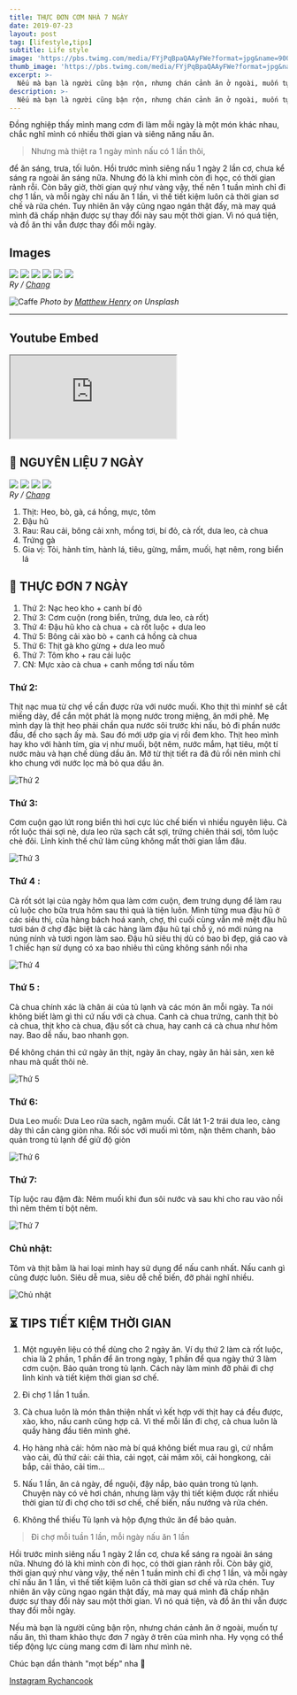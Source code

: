 ```yaml
---
title: THỰC ĐƠN CƠM NHÀ 7 NGÀY
date: 2019-07-23
layout: post
tag: [lifestyle,tips]
subtitle: Life style
image: 'https://pbs.twimg.com/media/FYjPqBpaQAAyFWe?format=jpg&name=900x900'
thumb_image: 'https://pbs.twimg.com/media/FYjPqBpaQAAyFWe?format=jpg&name=900x900'
excerpt: >-
  Nếu mà bạn là người cũng bận rộn, nhưng chán cảnh ăn ở ngoài, muốn tự nấu ăn, thì tham khảo thực đơn 7 ngày ở trên của mình nha. Hy vọng có thể tiếp động lực cùng mang cơm đi làm như mình nè.
description: >-
  Nếu mà bạn là người cũng bận rộn, nhưng chán cảnh ăn ở ngoài, muốn tự nấu ăn, thì tham khảo thực đơn 7 ngày ở trên của mình nha. Hy vọng có thể tiếp động lực cùng mang cơm đi làm như mình nè.
---
```


Đồng nghiệp thấy mình mang cơm đi làm mỗi ngày là một món khác nhau, chắc nghĩ mình có nhiều thời gian và siêng năng nấu ăn.

> Nhưng mà thiệt ra 1 ngày mình nấu có 1 lần thôi,

để ăn sáng, trưa, tối luôn. Hồi trước mình siêng nấu 1 ngày 2 lần cơ, chưa kể sáng ra ngoài ăn sáng nữa. Nhưng đó là khi mình còn đi học, có thời gian rảnh rỗi. Còn bây giờ, thời gian quý như vàng vậy, thế nên 1 tuần mình chỉ đi chợ 1 lần, và mỗi ngày chỉ nấu ăn 1 lần, vì thế tiết kiệm luôn cả thời gian sơ chế và rửa chén. Tuy nhiên ăn vậy cũng ngao ngán thật đấy, mà may quá mình đã chấp nhận được sự thay đổi này sau một thời gian. Vì nó quá tiện, và đồ ăn thi vẫn được thay đổi mỗi ngày.

## Images

<div class="gallery-box">
  <div class="gallery">
    <img src="https://images.unsplash.com/photo-1658777396008-4cca34f818c9?ixlib=rb-1.2.1&ixid=MnwxMjA3fDB8MHxwaG90by1wYWdlfHx8fGVufDB8fHx8&auto=format&fit=crop&w=987&q=80">
    <img src="https://images.unsplash.com/photo-1658777396008-4cca34f818c9?ixlib=rb-1.2.1&ixid=MnwxMjA3fDB8MHxwaG90by1wYWdlfHx8fGVufDB8fHx8&auto=format&fit=crop&w=987&q=80">
    <img src="https://images.unsplash.com/photo-1658777396008-4cca34f818c9?ixlib=rb-1.2.1&ixid=MnwxMjA3fDB8MHxwaG90by1wYWdlfHx8fGVufDB8fHx8&auto=format&fit=crop&w=987&q=80">
    <img src="https://images.unsplash.com/photo-1658777396008-4cca34f818c9?ixlib=rb-1.2.1&ixid=MnwxMjA3fDB8MHxwaG90by1wYWdlfHx8fGVufDB8fHx8&auto=format&fit=crop&w=987&q=80">
    <img src="https://images.unsplash.com/photo-1658777396008-4cca34f818c9?ixlib=rb-1.2.1&ixid=MnwxMjA3fDB8MHxwaG90by1wYWdlfHx8fGVufDB8fHx8&auto=format&fit=crop&w=987&q=80">
    <img src="https://images.unsplash.com/photo-1658777396008-4cca34f818c9?ixlib=rb-1.2.1&ixid=MnwxMjA3fDB8MHxwaG90by1wYWdlfHx8fGVufDB8fHx8&auto=format&fit=crop&w=987&q=80">
  </div>
  <em>Ry / <a href="https://unsplash.com/" target="_blank">Chang</a></em>
</div>

![Caffe]({{site.baseurl}}/images/16.jpg)
*Photo by [Matthew Henry](https://unsplash.com/photos/T-G9PVLOfOY) on Unsplash*

***

## Youtube Embed

<p><iframe src="https://www.youtube.com/watch?v=_nXwrx4Qyz8" frameborder="10" allowfullscreen></iframe></p>


## 🥬 NGUYÊN LIỆU 7 NGÀY  

<div class="gallery-box">
  <div class="gallery">
    <img src="https://images.unsplash.com/photo-1658777396008-4cca34f818c9?ixlib=rb-1.2.1&ixid=MnwxMjA3fDB8MHxwaG90by1wYWdlfHx8fGVufDB8fHx8&auto=format&fit=crop&w=987&q=80">
    <img src="https://images.unsplash.com/photo-1658777396008-4cca34f818c9?ixlib=rb-1.2.1&ixid=MnwxMjA3fDB8MHxwaG90by1wYWdlfHx8fGVufDB8fHx8&auto=format&fit=crop&w=987&q=80">
    <img src="https://images.unsplash.com/photo-1658777396008-4cca34f818c9?ixlib=rb-1.2.1&ixid=MnwxMjA3fDB8MHxwaG90by1wYWdlfHx8fGVufDB8fHx8&auto=format&fit=crop&w=987&q=80">
    <img src="https://images.unsplash.com/photo-1658777396008-4cca34f818c9?ixlib=rb-1.2.1&ixid=MnwxMjA3fDB8MHxwaG90by1wYWdlfHx8fGVufDB8fHx8&auto=format&fit=crop&w=987&q=80">
  </div>
  <em>Ry / <a href="https://unsplash.com/" target="_blank">Chang</a></em>
</div>


1. Thịt: Heo, bò, gà, cá hồng, mực, tôm 
2. Đậu hũ 
3. Rau: Rau cải, bông cải xnh, mồng tơi, bí đỏ, cà rốt, dưa leo, cà chua
4. Trứng gà
5. Gia vị: Tỏi, hành tím, hành lá, tiêu, gừng, mắm, muối, hạt nêm, rong biển lá

## 🥙 THỰC ĐƠN 7 NGÀY

1. Thứ 2: Nạc heo kho + canh bí đỏ 
2. Thứ 3: Cơm cuộn (rong biển, trứng, dưa leo, cà rốt)
3. Thứ 4: Đậu hũ kho cà chua + cà rốt luộc + dưa leo
4. Thứ 5: Bông cải xào bò + canh cá hồng cà chua
5. Thứ 6: Thịt gà kho gừng + dưa leo muố
6. Thứ 7: Tôm kho + rau cải luộc
7. CN: Mực xào cà chua + canh mồng tơi nấu tôm


### Thứ 2:

Thịt nạc mua từ chợ về cần được rửa với nước muối. Kho thịt thì minhf sẽ cắt miếng dày, để cắn một phát là  mọng nước trong miệng, ăn mới phê. 
Mẹ mình dạy là thịt heo phải chần qua nước sôi trước khi nấu, bỏ đi phần nước đầu, để cho sạch ấy mà. Sau đó mới ướp gia vị rồi đem kho.
Thịt heo mình hay kho với hành tím, gia vị như muối, bột nêm, nước mắm, hạt tiêu, một tí nước màu và hạn chế dùng dầu ăn. Mỡ từ thịt tiết ra đã đủ rồi nên mình chỉ kho chung với nước lọc mà bỏ qua dầu ăn.

![Thứ 2](https://pbs.twimg.com/media/FYjPYluaIAMgFfe?format=jpg&name=900x900v)


### Thứ 3:

Cơm cuộn gạo lứt rong biển thì hơi cực lúc chế biến vì nhiều nguyên liệu. Cà rốt luộc thái sợi nè, dưa leo rửa sạch cắt sợi, trứng chiên thái sơị, tôm luộc chẻ đôi. Lỉnh kỉnh thế chứ làm cũng không mất thời gian lắm đâu.

![Thứ 3](https://pbs.twimg.com/media/FYjPYluaIAAvDvw?format=jpg&name=900x900)


### Thứ 4 :

Cà rốt sót lại của ngày hôm qua làm cơm cuộn, đem trưng dụng để làm rau củ luộc cho bữa trưa hôm sau thì quả là tiện luôn.
Mình từng mua đậu hũ ở các siêu thị, cửa hàng bách hoá xanh, chợ, thì cuối cùng vẫn mê mệt đậu hũ tươi bán ở chợ đặc biệt là các hàng làm đậu hũ tại chỗ ý, nó mới núng na núng nính và tươi ngon làm sao. Đậu hũ siêu thị dù có bao bì đẹp,  giá cao và 1 chiếc hạn sử dụng có xa bao nhiêu thì cũng không sánh nổi nha

![Thứ 4](https://pbs.twimg.com/media/FYjPYlkaIAApkFD?format=jpg&name=900x900)


### Thứ 5 :

Cà chua chính xác là chân ái của tủ lạnh và các món ăn mỗi ngày. Ta nói không biết làm gì thì cứ nấu với cà chua. Canh cà chua trứng, canh thịt bò cà chua, thịt kho cà chua, đậu sốt cà chua, hay canh cá cà chua như hôm nay. Bao dễ nấu, bao nhanh gọn. 

Để không chán thì cứ ngày ăn thịt, ngày ăn chay, ngày ăn hải sản, xen kẽ nhau mà quất thôi nè.

![Thứ 5](https://pbs.twimg.com/media/FYjPYljaIAELvaK?format=jpg&name=900x900)


### Thứ 6:

Dưa Leo muối:
Dưa Leo rửa sach, ngâm muối. Cắt lát 1-2 trái dưa leo, càng dày thì cắn càng giòn nha. Rồi sóc với muối mì tôm, nặn thêm chanh, bảo quản trong tủ lạnh để giữ độ giòn

![Thứ 6](https://pbs.twimg.com/media/FYjPqBeaQAAJoAm?format=jpg&name=900x900)


### Thứ 7:

Típ luộc rau đậm đà:
Nêm muối khi đun sôi nước và sau khi cho rau vào nồi thì nêm thêm tí bột nêm.

![Thứ 7](https://pbs.twimg.com/media/FYjPqBpaQAAyFWe?format=jpg&name=900x900)


### Chủ nhật:

Tôm và thịt bằm là hai loại mình hay sử dụng để nấu canh nhất. Nấu canh gì cũng được luôn. Siêu dễ mua, siêu dễ chế biến, đỡ phải nghĩ nhiều.

![Chủ nhật](https://pbs.twimg.com/media/FYjPqBeaQAIuvM9?format=jpg&name=900x900)


## ⏳ TIPS TIẾT KIỆM THỜI GIAN

1. Một nguyên liệu có thể dùng cho 2 ngày ăn. Ví dụ thứ 2 làm cà rốt luộc, chia là 2 phần, 1 phần để ăn trong ngày, 1 phần để qua ngày thứ 3 làm cơm cuộn. Bảo quản trong tủ lạnh. Cách này làm mình đỡ phải đi chợ lỉnh kỉnh và tiết kiệm thời gian sơ chế.

2. Đi chợ 1 lần 1 tuần. 

3. Cà chua luôn là món thân thiện nhất vì kết hợp với thịt hay cá đều được, xào, kho, nấu canh cũng hợp cả. Vì thế mỗi lần đi chợ, cà chua luôn là quầy hàng đầu tiên mình ghé.

4. Họ hàng nhà cải: hôm nào mà bí quá không biết mua rau gì, cứ nhắm vào cải, đủ thứ cải: cải thìa, cải ngọt, cải mâm xôi, cải hongkong, cải bắp, cải thảo, cải tim…

5. Nấu 1 lần, ăn cả ngày, để nguội, đậy nắp, bảo quản trong tủ lạnh. Chuyện này có vẻ hơi chán, nhưng làm vậy thì tiết kiệm được rất nhiều thời gian từ đi chợ cho tới sơ chế, chế biến, nấu nướng và rửa chén.

6. Không thể thiếu Tủ lạnh và hộp đựng thức ăn để bảo quản.

> Đi chợ mỗi tuần 1 lần, mỗi ngày nấu ăn 1 lần

Hồi trước mình siêng nấu 1 ngày 2 lần cơ, chưa kể sáng ra ngoài ăn sáng nữa. Nhưng đó là khi mình còn đi học, có thời gian rảnh rỗi. Còn bây giờ, thời gian quý như vàng vậy, thế nên 1 tuần mình chỉ đi chợ 1 lần, và mỗi ngày chỉ nấu ăn 1 lần, vì thế tiết kiệm luôn cả thời gian sơ chế và rửa chén. Tuy nhiên ăn vậy cũng ngao ngán thật đấy, mà may quá mình đã chấp nhận được sự thay đổi này sau một thời gian. Vì nó quá tiện, và đồ ăn thi vẫn được thay đổi mỗi ngày. 

Nếu mà bạn là người cũng bận rộn, nhưng chán cảnh ăn ở ngoài, muốn tự nấu ăn, thì tham khảo thực đơn 7 ngày ở trên của mình nha. Hy vọng có thể tiếp động lực cùng mang cơm đi làm như mình nè.

Chúc bạn dần thành "mọt bếp" nha 🍳

[Instagram Rychancook](https://www.instagram.com/rychancook/)

